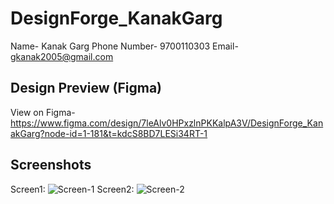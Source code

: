# DesignForge_KanakGarg
Name- Kanak Garg
Phone Number- 9700110303
Email- gkanak2005@gmail.com

## Design Preview (Figma)
View on Figma- https://www.figma.com/design/7leAlv0HPxzlnPKKalpA3V/DesignForge_KanakGarg?node-id=1-181&t=kdcS8BD7LESi34RT-1

## Screenshots
Screen1: ![Screen-1](https://github.com/user-attachments/assets/f98b7150-773b-405f-9437-d6f4b2710735)
Screen2: ![Screen-2](https://github.com/user-attachments/assets/12b0bfbf-4e6a-47a9-8a5e-bbcd19cbf782)
